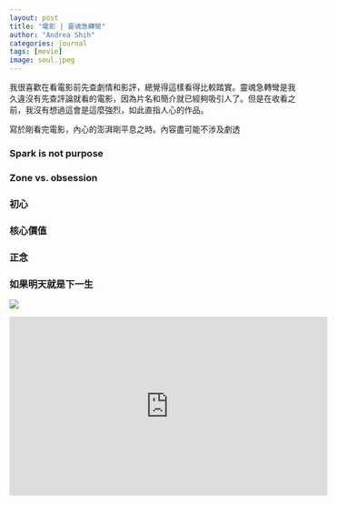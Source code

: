 ```yaml
---
layout: post
title: "電影 | 靈魂急轉彎"
author: "Andrea Shih"
categories: journal
tags: [movie]
image: soul.jpeg
---
```


我很喜歡在看電影前先查劇情和影評，總覺得這樣看得比較踏實。靈魂急轉彎是我久違沒有先查評論就看的電影，因為片名和簡介就已經夠吸引人了。但是在收看之前，我沒有想過這會是這麼強烈，如此直指人心的作品。

寫於剛看完電影，內心的澎湃剛平息之時。內容盡可能不涉及劇透
&nbsp;

### Spark is not purpose

### Zone vs. obsession

### 初心

### 核心價值

### 正念

### 如果明天就是下一生
[![](https://img.youtube.com/vi/AXrPbg7G_UE/0.jpg
)](https://www.youtube.com/watch?v=AXrPbg7G_UE)

<iframe width="560" height="315" src="https://www.youtube.com/embed/AXrPbg7G_UE" title="YouTube video player" frameborder="0" allow="accelerometer; autoplay; clipboard-write; encrypted-media; gyroscope; picture-in-picture" allowfullscreen>
</iframe>